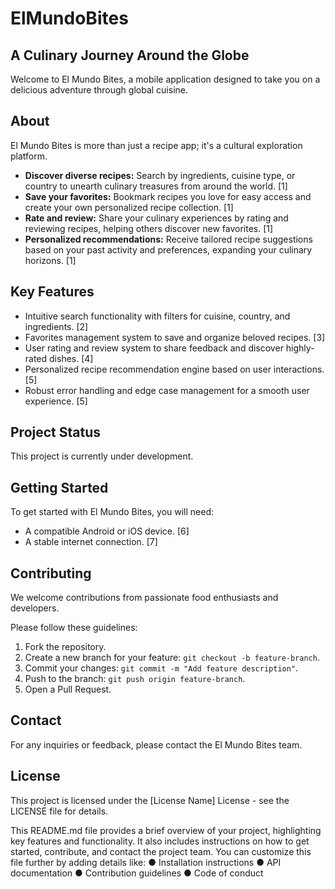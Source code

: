 # ElMundoBites
## A Culinary Journey Around the Globe

Welcome to El Mundo Bites, a mobile application designed to take you on a delicious adventure through global cuisine. 

## About

El Mundo Bites is more than just a recipe app; it's a cultural exploration platform. 

*   **Discover diverse recipes:** Search by ingredients, cuisine type, or country to unearth culinary treasures from around the world. [1]
*   **Save your favorites:** Bookmark recipes you love for easy access and create your own personalized recipe collection. [1]
*   **Rate and review:** Share your culinary experiences by rating and reviewing recipes, helping others discover new favorites. [1]
*   **Personalized recommendations:** Receive tailored recipe suggestions based on your past activity and preferences, expanding your culinary horizons. [1]

## Key Features

*   Intuitive search functionality with filters for cuisine, country, and ingredients. [2]
*   Favorites management system to save and organize beloved recipes. [3]
*   User rating and review system to share feedback and discover highly-rated dishes. [4]
*   Personalized recipe recommendation engine based on user interactions. [5]
*   Robust error handling and edge case management for a smooth user experience. [5]

## Project Status

This project is currently under development.

## Getting Started

To get started with El Mundo Bites, you will need:

*   A compatible Android or iOS device. [6]
*   A stable internet connection. [7]

## Contributing

We welcome contributions from passionate food enthusiasts and developers. 

Please follow these guidelines:

1.  Fork the repository.
2.  Create a new branch for your feature: `git checkout -b feature-branch`.
3.  Commit your changes: `git commit -m "Add feature description"`.
4.  Push to the branch: `git push origin feature-branch`.
5.  Open a Pull Request.

## Contact

For any inquiries or feedback, please contact the El Mundo Bites team.

## License

This project is licensed under the [License Name] License - see the LICENSE file for details.

This README.md file provides a brief overview of your project, highlighting key features and functionality. It also includes instructions on how to get started, contribute, and contact the project team. You can customize this file further by adding details like:
●
Installation instructions
●
API documentation
●
Contribution guidelines
●
Code of conduct

